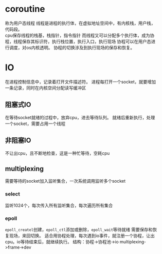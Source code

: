 # coroutine
称为用户态线程
线程是进程的执行体，在虚拟地址空间中，有内核栈，用户栈，代码段。  
cpu保存线程的栈基，栈指针，指令指针
而线程又可以分配多个执行体，成为协程，线程保存其标识符，执行栈位置，执行入口，执行现场
协程可以在用户态进行调度，对os内核透明。
协程的切换涉及到执行现场的保存和恢复。

# IO 
在进程控制信息中，记录着打开文件描述符。
进程每打开一个socket，就要增加一条记录，同时在内核空间分配读写缓冲区  

## 阻塞式IO
在等待socket就绪的过程中，放弃cpu，进去等待队列。
就绪后重新执行，处理一个socket，需要占用一个线程

## 非阻塞IO
不让出cpu，且不断地检查，这是一种忙等待，空耗cpu

## multiplexing
需要等待的socket加入监听集合，一次系统调用监听多个socket

### select
监听1024个，每次传入所有监听集合，每次遍历所有集合

### epoll
`epoll_createl`创建，`epoll_ctl`添加或删除，`epoll_wait`等待就绪
需要保存和恢复现场，来回切换。
适合用协程处理，每次遇到io事件，就注册一个协程，让出cpu。io等待结束后，就继续执行。
结构：协程->协程池->io multiplexing->frame->dev
